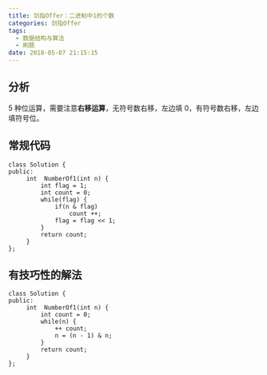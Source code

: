 ```yaml
---
title: 剑指Offer：二进制中1的个数
categories: 剑指Offer
tags:
  - 数据结构与算法
  - 刷题
date: 2018-05-07 21:15:15
---
```

## 分析
5 种位运算，需要注意**右移运算**，无符号数右移，左边填 0，有符号数右移，左边填符号位。

## 常规代码
```
class Solution {
public:
     int  NumberOf1(int n) {
         int flag = 1;
         int count = 0;
         while(flag) {
             if(n & flag)
                 count ++;
             flag = flag << 1;
         }
         return count;
     }
};
```

## 有技巧性的解法
```
class Solution {
public:
     int  NumberOf1(int n) {
         int count = 0;
         while(n) {
             ++ count;
             n = (n - 1) & n;
         }
         return count;
     }
};
```


